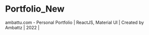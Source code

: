 # Portfolio_New
ambattu.com - Personal Portfolio | ReactJS, Material UI | Created by Ambattz | 2022 |
